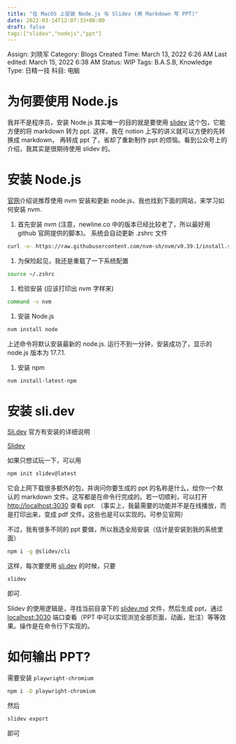 ```yaml
---
title: "在 MacOS 上安装 Node.js 与 Slidev (用 Markdown 写 PPT)"
date: 2022-03-14T12:07:33+08:00
draft: false
tags:["slidev","nodejs","ppt"]
---
```


Assign: 刘晓军
Category: Blogs
Created Time: March 13, 2022 6:26 AM
Last edited: March 15, 2022 6:38 AM
Status: WIP
Tags: B.A.S.B, Knowledge
Type: 日精一技
科目: 电脑

# 为何要使用 Node.js

我并不是程序员，安装 Node.js 其实唯一的目的就是要使用 [slidev](https://sli.dev/) 这个包，它能方便的将 markdown 转为 ppt. 这样，我在 notion 上写的讲义就可以方便的先转换成 markdown， 再转成 ppt 了，省却了重新制作 ppt 的烦恼。看到公众号上的介绍，我其实是很期待使用 slidev 的。

# 安装 Node.js

[官网](https://github.com/nvm-sh/nvm)介绍说推荐使用 nvm 安装和更新 node.js，我也找到下面的网站，来学习如何安装 nvm. 

[](https://www.newline.co/@Adele/how-to-install-nodejs-and-npm-on-macos--22782681)

1. 首先安装 nvm (注意，newline.co 中的版本已经比较老了，所以最好用 github 官网提供的脚本)。 系统会自动更新 .zshrc 文件

```bash
curl -o- https://raw.githubusercontent.com/nvm-sh/nvm/v0.39.1/install.sh | bash
```

1. 为保险起见，我还是重载了一下系统配置 

```bash
source ~/.zshrc
```

1. 检验安装  (应该打印出 nvm 字样来)

```bash
command -v nvm
```

1. 安装 Node.js

```bash
nvm install node
```

上述命令将默认安装最新的 node.js. 运行不到一分钟，安装成功了，显示的 node.js 版本为 17.7.1.

1. 安装 npm

```bash
nvm install-latest-npm
```

# 安装 sli.dev

[Sli.dev](http://Sli.dev) 官方有安装的详细说明 

[Slidev](https://sli.dev/guide/install.html)

如果只想试玩一下，可以用

```bash
npm init slidev@latest
```

它会上网下载很多额外的包，并询问你要生成的 ppt 的名称是什么，给你一个默认的 markdown 文件。这写都是在命令行完成的。若一切顺利，可以打开 [http://localhost:3030](http://localhost:3030) 查看 ppt. （事实上，我最需要的功能并不是在线播放，而是打印出来，变成 pdf 文件。这些也是可以实现的。可参见官网）

不过，我有很多不同的 ppt 要做，所以我选全局安装（估计是安装到我的系统里面）

```bash
npm i -g @slidev/cli
```

这样，每次要使用 [sli.dev](http://sli.dev) 的时候，只要

```bash
slidev
```

即可. 

Slidev 的使用逻辑是，寻找当前目录下的 [slidev.md](http://slidev.md) 文件，然后生成 ppt，通过 [localhost:3030](http://localhost:3030) 端口查看（PPT 中可以实现浏览全部页面，动画，批注）等等效果。操作是在命令行下实现的。

# 如何输出 PPT?

需要安装 `playwright-chromium`

```bash
npm i -D playwright-chromium
```

然后 

```bash
slidev export
```

即可